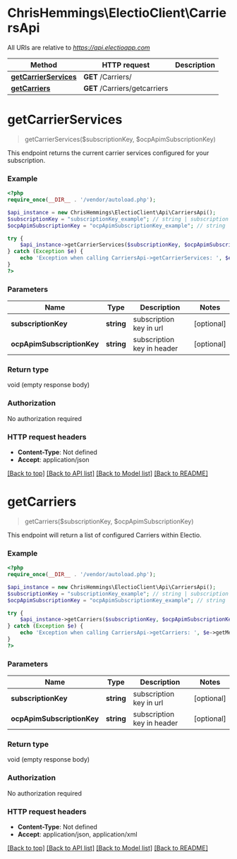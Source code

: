 # ChrisHemmings\ElectioClient\CarriersApi

All URIs are relative to *https://api.electioapp.com*

Method | HTTP request | Description
------------- | ------------- | -------------
[**getCarrierServices**](CarriersApi.md#getCarrierServices) | **GET** /Carriers/ | 
[**getCarriers**](CarriersApi.md#getCarriers) | **GET** /Carriers/getcarriers | 


# **getCarrierServices**
> getCarrierServices($subscriptionKey, $ocpApimSubscriptionKey)



This endpoint returns the current carrier services configured for your subscription.

### Example
```php
<?php
require_once(__DIR__ . '/vendor/autoload.php');

$api_instance = new ChrisHemmings\ElectioClient\Api\CarriersApi();
$subscriptionKey = "subscriptionKey_example"; // string | subscription key in url
$ocpApimSubscriptionKey = "ocpApimSubscriptionKey_example"; // string | subscription key in header

try {
    $api_instance->getCarrierServices($subscriptionKey, $ocpApimSubscriptionKey);
} catch (Exception $e) {
    echo 'Exception when calling CarriersApi->getCarrierServices: ', $e->getMessage(), PHP_EOL;
}
?>
```

### Parameters

Name | Type | Description  | Notes
------------- | ------------- | ------------- | -------------
 **subscriptionKey** | **string**| subscription key in url | [optional]
 **ocpApimSubscriptionKey** | **string**| subscription key in header | [optional]

### Return type

void (empty response body)

### Authorization

No authorization required

### HTTP request headers

 - **Content-Type**: Not defined
 - **Accept**: application/json

[[Back to top]](#) [[Back to API list]](../../README.md#documentation-for-api-endpoints) [[Back to Model list]](../../README.md#documentation-for-models) [[Back to README]](../../README.md)

# **getCarriers**
> getCarriers($subscriptionKey, $ocpApimSubscriptionKey)



This endpoint will return a list of configured Carriers within Electio.

### Example
```php
<?php
require_once(__DIR__ . '/vendor/autoload.php');

$api_instance = new ChrisHemmings\ElectioClient\Api\CarriersApi();
$subscriptionKey = "subscriptionKey_example"; // string | subscription key in url
$ocpApimSubscriptionKey = "ocpApimSubscriptionKey_example"; // string | subscription key in header

try {
    $api_instance->getCarriers($subscriptionKey, $ocpApimSubscriptionKey);
} catch (Exception $e) {
    echo 'Exception when calling CarriersApi->getCarriers: ', $e->getMessage(), PHP_EOL;
}
?>
```

### Parameters

Name | Type | Description  | Notes
------------- | ------------- | ------------- | -------------
 **subscriptionKey** | **string**| subscription key in url | [optional]
 **ocpApimSubscriptionKey** | **string**| subscription key in header | [optional]

### Return type

void (empty response body)

### Authorization

No authorization required

### HTTP request headers

 - **Content-Type**: Not defined
 - **Accept**: application/json, application/xml

[[Back to top]](#) [[Back to API list]](../../README.md#documentation-for-api-endpoints) [[Back to Model list]](../../README.md#documentation-for-models) [[Back to README]](../../README.md)

